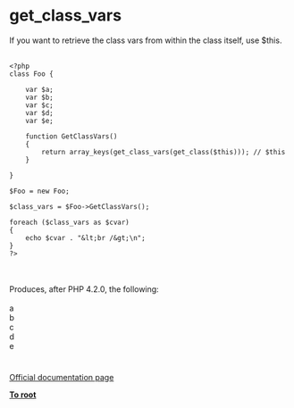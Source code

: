 # get_class_vars



If you want to retrieve the class vars from within the class itself, use $this.<br><br>

```
<?php
class Foo {

    var $a;
    var $b;
    var $c;
    var $d;
    var $e;

    function GetClassVars()
    {
        return array_keys(get_class_vars(get_class($this))); // $this
    }

}

$Foo = new Foo;

$class_vars = $Foo->GetClassVars();

foreach ($class_vars as $cvar)
{
    echo $cvar . "&lt;br /&gt;\n";
}
?>
```
<br><br>Produces, after PHP 4.2.0, the following:<br><br>a<br>b<br>c<br>d<br>e  

#

[Official documentation page](https://www.php.net/manual/en/function.get-class-vars.php)

**[To root](/README.md)**
